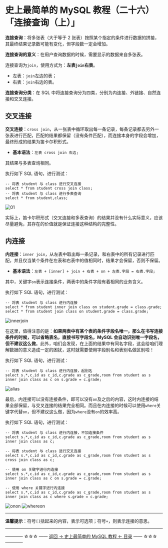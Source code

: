 # 史上最简单的 MySQL 教程（二十六）「连接查询（上）」

**连接查询**：将多张表（大于等于 2 张表）按照某个指定的条件进行数据的拼接，其最终结果记录数可能有变化，但字段数一定会增加。

**连接查询的意义**：在用户查询数据的时候，需要显示的数据来自多张表。

连接查询为`join`，使用方式为：**左表`join`右表**。

 - 左表：`join`左边的表；
 - 右表：`join`右边的表。

**连接查询分类**：在 SQL 中将连接查询分为四类，分别为内连接、外链接、自然连接和交叉连接。


## 交叉连接

**交叉连接**：`cross join`，从一张表中循环取出每一条记录，每条记录都去另外一张表进行匹配，匹配的结果都保留（没有条件匹配），而连接本身的字段会增加，最终形成的结果为笛卡尔积形式。

 - **基本语法**：`左表 cross join 右边;`

其结果与多表查询相同。

执行如下 SQL 语句，进行测试：

```
-- 将表 student 与 class 进行交叉连接
select * from student cross join class;
-- 将表 student 与 class 进行多表查询
select * from student,class;
```

![01](http://img.blog.csdn.net/20170711212738238)

实际上，笛卡尔积形式（交叉连接和多表查询）的结果并没有什么实际意义，应该尽量避免，其存在的价值就是保证连接这种结构的完整性。

## 内连接


**内连接**：`inner join`，从左表中取出每一条记录，和右表中的所有记录进行匹配，并且仅当某个条件在左表和右表中的值相同时，结果才会保留，否则不保留。

 - **基本语法**：`左表 + [inner] + join + 右表 + on + 左表.字段 = 右表.字段;`

其中，关键字`on`表示连接条件，两表中的条件字段有着相同的业务含义。

执行如下 SQL 语句，进行测试：

```
-- 将表 student 与 class 进行内连接
select * from student inner join class on student.grade = class.grade;
select * from student join class on student.grade = class.grade;
```

![innerjoin](http://img.blog.csdn.net/20170714225952197)

在这里，值得注意的是：**如果两表中有某个表的条件字段名唯一，那么在书写连接条件的时候，可以省略表名，直接书写字段名，MySQL 会自动识别唯一字段名，但不建议这么做**。此外，咱们会发现，在上面的结果中有同名字段，这会给咱们理解数据的意义造成一定的困扰，这时就需要使用字段别名和表别名做区别啦！

执行如下 SQL 语句，进行测试：

```
-- 将表 student 与 class 进行内连接，起别名
select s.*,c.id as c_id,c.grade as c_grade,room from student as s inner join class as c on s.grade = c.grade;
```

![alias](http://img.blog.csdn.net/20170714232531767)

最后，内连接可以没有连接条件，即可以没有`on`及之后的内容，这时内连接的结果全部保留，与交叉连接的结果完全相同。而且在内连接的时候可以使用`where`关键字代替`on`，但不建议这么做，因为`where`没有`on`的效率高。

执行如下 SQL 语句，进行测试：

```
-- 将表 student 与 class 进行内连接，不加连接条件
select s.*,c.id as c_id,c.grade as c_grade,room from student as s inner join class as c;

-- 将表 student 与 class 进行交叉连接 
select s.*,c.id as c_id,c.grade as c_grade,room from student as s cross join class as c;

-- 使用 on 关键字进行内连接
select s.*,c.id as c_id,c.grade as c_grade,room from student as s inner join class as c on s.grade = c.grade;

-- 使用 where 关键字进行内连接
select s.*,c.id as c_id,c.grade as c_grade,room from student as s inner join class as c where s.grade = c.grade;
```

![onon](http://img.blog.csdn.net/20170714233908019)
![whereon](http://img.blog.csdn.net/20170714233930361)


----------

**温馨提示**：符号`[]`括起来的内容，表示可选项；符号`+`，则表示连接的意思。


----------
———— ☆☆☆ —— [返回 -> 史上最简单的 MySQL 教程 <- 目录](http://blog.csdn.net/qq_35246620/article/details/70823903) —— ☆☆☆ ————
